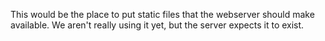 This would be the place to put static files that the webserver should make available. We aren't really using it yet, but the server expects it to exist.
